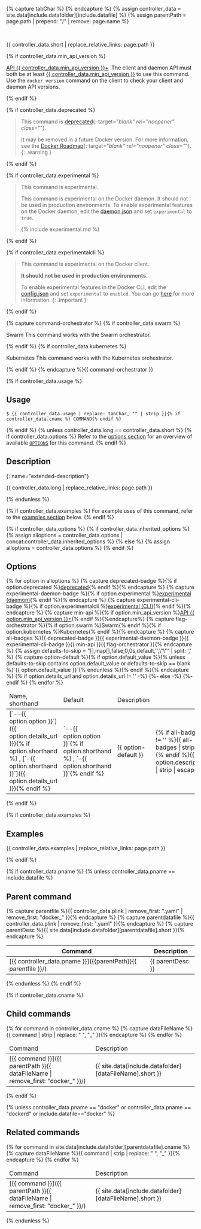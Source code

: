 {% capture tabChar %}	{% endcapture %}<!-- Make sure atom is using hard tabs -->
{% assign controller_data = site.data[include.datafolder][include.datafile] %}
{% assign parentPath = page.path | prepend: "/" | remove: page.name %}

<br />

{{ controller_data.short | replace_relative_links: page.path }}

{% if controller_data.min_api_version %}

<a href="/engine/api/v{{ controller_data.min_api_version }}/" target="_blank" rel="noopener" class="_"><span class="badge badge-info" data-toggle="tooltip" data-placement="right" title="Open the {{ controller_data.min_api_version }} API reference (in a new window)">API {{ controller_data.min_api_version }}+</span></a>&nbsp;
The client and daemon API must both be at least
<a href="/engine/api/v{{ controller_data.min_api_version }}/" target="_blank" rel="noopener" class="_">{{ controller_data.min_api_version }}</a>
to use this command. Use the `docker version` command on the client to check
your client and daemon API versions.

{% endif %}

{% if controller_data.deprecated %}

> This command is [deprecated](/engine/deprecated/){: target="_blank" rel="noopener" class="_"}.
>
> It may be removed in a future Docker version. For more information, see the [Docker Roadmap](https://github.com/docker/roadmap/issues/209){: target="_blank" rel="noopener" class="_"}.
{: .warning }

{% endif %}

{% if controller_data.experimental %}

> This command is experimental.
>
> This command is experimental on the Docker daemon. It should not be used in
> production environments.
> To enable experimental features on the Docker daemon, edit the
> [daemon.json](/engine/reference/commandline/dockerd/#daemon-configuration-file)
> and set `experimental` to `true`.
>
> {% include experimental.md %}

{% endif %}

{% if controller_data.experimentalcli %}

> This command is experimental on the Docker client.
>
> **It should not be used in production environments.**
>
> To enable experimental features in the Docker CLI, edit the
> [config.json](/engine/reference/commandline/cli/#configuration-files)
> and set `experimental` to `enabled`. You can go [here](https://docs.docker.com/engine/reference/commandline/cli/#experimental-features)
> for more information.
{: .important }

{% endif %}

{% capture command-orchestrator %}
{% if controller_data.swarm %}

<span class="badge badge-info" data-toggle="tooltip" data-placement="right" title="This command works with the Swarm orchestrator.">Swarm</span> This command works with the Swarm orchestrator.

{% endif %}
{% if controller_data.kubernetes %}

<span class="badge badge-info" data-toggle="tooltip" data-placement="right" title="This command works with the Kubernetes orchestrator.">Kubernetes</span> This command works with the Kubernetes orchestrator.

{% endif %}
{% endcapture %}{{ command-orchestrator }}


{% if controller_data.usage %}

## Usage

```console
$ {{ controller_data.usage | replace: tabChar, "" | strip }}{% if controller_data.cname %} COMMAND{% endif %}
```

{% endif %}
{% unless controller_data.long == controller_data.short %}
{% if controller_data.options %}
Refer to the [options section](#options) for an overview of available [`OPTIONS`](#options) for this command.
{% endif %}

## Description

{: name="extended-description"}

{{ controller_data.long | replace_relative_links: page.path }}

{% endunless %}

{% if controller_data.examples %}
For example uses of this command, refer to the [examples section](#examples) below.
{% endif %}

{% if controller_data.options %}
  {% if controller_data.inherited_options %}
    {% assign alloptions = controller_data.options | concat:controller_data.inherited_options %}
  {% else %}
    {% assign alloptions = controller_data.options %}
  {% endif %}
## Options

<table>
<thead>
  <tr>
    <td>Name, shorthand</td>
    <td>Default</td>
    <td>Description</td>
  </tr>
</thead>
<tbody>
{% for option in alloptions %}
  {% capture deprecated-badge %}{% if option.deprecated %}<a href="/engine/deprecated/" target="_blank" rel="noopener" class="_"><span class="badge badge-danger" data-toggle="tooltip" title="Read the deprecation reference (in a new window).">deprecated</span></a>{% endif %}{% endcapture %}
  {% capture experimental-daemon-badge %}{% if option.experimental %}<a href="/engine/reference/commandline/dockerd/#daemon-configuration-file" target="_blank" rel="noopener" class="_"><span class="badge badge-warning" data-toggle="tooltip" title="Read about experimental daemon options (in a new window).">experimental (daemon)</span></a>{% endif %}{% endcapture %}
  {% capture experimental-cli-badge %}{% if option.experimentalcli %}<a href="/engine/reference/commandline/cli/#configuration-files" target="_blank" rel="noopener" class="_"><span class="badge badge-warning"  data-toggle="tooltip" title="Read about experimental CLI options (in a new window).">experimental (CLI)</span></a>{% endif %}{% endcapture %}
  {% capture min-api %}{% if option.min_api_version %}<a href="/engine/api/v{{ option.min_api_version }}/" target="_blank" rel="noopener" class="_"><span class="badge badge-info" data-toggle="tooltip" title="Open the {{ controller_data.min_api_version }} API reference (in a new window)">API {{ option.min_api_version }}+</span></a>{% endif %}{%endcapture%}
  {% capture flag-orchestrator %}{% if option.swarm %}<span class="badge badge-info" data-toggle="tooltip" title="This option works for the Swarm orchestrator.">Swarm</span>{% endif %}{% if option.kubernetes %}<span class="badge badge-info" data-toggle="tooltip" title="This option works for the Kubernetes orchestrator.">Kubernetes</span>{% endif %}{% endcapture %}
  {% capture all-badges %}{{ deprecated-badge }}{{ experimental-daemon-badge }}{{ experimental-cli-badge }}{{ min-api }}{{ flag-orchestrator }}{% endcapture %}
  {% assign defaults-to-skip = "[],map[],false,0,0s,default,'',\"\"" | split: ',' %}
  {% capture option-default %}{% if option.default_value %}{% unless defaults-to-skip contains option.default_value or defaults-to-skip == blank %}`{{ option.default_value }}`{% endunless %}{% endif %}{% endcapture %}
  <tr>
    {% if option.details_url and option.details_url != '' -%}
    <td markdown="span">[`--{{ option.option }}`]({{ option.details_url }}){% if option.shorthand %} , [`-{{ option.shorthand }}`]({{ option.details_url }}){% endif %}</td>
    {%- else -%}
    <td markdown="span">`--{{ option.option }}`{% if option.shorthand %} , `-{{ option.shorthand }}`{% endif %}</td>
    {%- endif %}
    <td markdown="span">{{ option-default }}</td>
    <td markdown="span">{% if all-badges != '' %}{{ all-badges | strip }}<br />{% endif %}{{ option.description | strip | escape }}</td>
  </tr>
{% endfor %} <!-- end for option -->
</tbody>
</table>
{% endif %} <!-- end if options -->

{% if controller_data.examples %}

## Examples

{{ controller_data.examples | replace_relative_links: page.path }}

{% endif %}

{% if controller_data.pname %}
{% unless controller_data.pname == include.datafile %}

## Parent command

{% capture parentfile %}{{ controller_data.plink | remove_first: ".yaml" | remove_first: "docker_" }}{% endcapture %}
{% capture parentdatafile %}{{ controller_data.plink | remove_first: ".yaml" }}{% endcapture %}
{% capture parentDesc %}{{ site.data[include.datafolder][parentdatafile].short }}{% endcapture %}

| Command | Description |
| ------- | ----------- |
| [{{ controller_data.pname }}]({{parentPath}}{{ parentfile }}/) | {{ parentDesc }}|

{% endunless %}
{% endif %}

{% if controller_data.cname %}

## Child commands

<table>
<thead>
  <tr>
    <td>Command</td>
    <td>Description</td>
  </tr>
</thead>
<tbody>
{% for command in controller_data.cname %}
  {% capture dataFileName %}{{ command | strip | replace: " ", "_" }}{% endcapture %}
  <tr>
    <td markdown="span">[{{ command }}]({{ parentPath }}{{ dataFileName | remove_first: "docker_" }}/)</td>
    <td markdown="span">{{ site.data[include.datafolder][dataFileName].short }}</td>
  </tr>
{% endfor %}
</tbody>
</table>
{% endif %}

{% unless controller_data.pname == "docker" or controller_data.pname == "dockerd" or include.datafile=="docker" %}

## Related commands

<table>
<thead>
  <tr>
    <td>Command</td>
    <td>Description</td>
  </tr>
</thead>
<tbody>
{% for command in site.data[include.datafolder][parentdatafile].cname %}
  {% capture dataFileName %}{{ command | strip | replace: " ", "_" }}{% endcapture %}
  <tr>
    <td markdown="span">[{{ command }}]({{ parentPath }}{{ dataFileName | remove_first: "docker_" }}/)</td>
    <td markdown="span">{{ site.data[include.datafolder][dataFileName].short }}</td>
  </tr>
{% endfor %}
</tbody>
</table>

{% endunless %}
